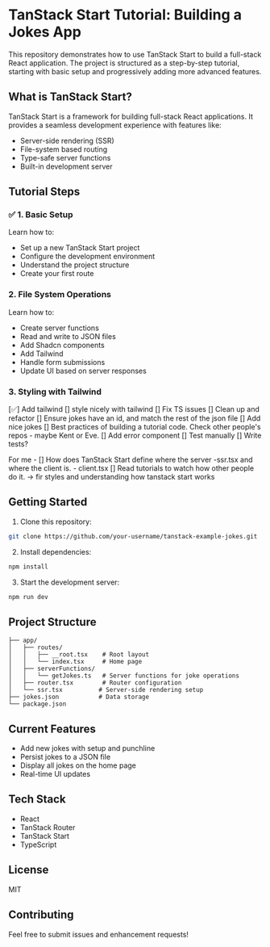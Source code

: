 # TanStack Start Tutorial: Building a Jokes App

This repository demonstrates how to use TanStack Start to build a full-stack React application. The project is structured as a step-by-step tutorial, starting with basic setup and progressively adding more advanced features.

## What is TanStack Start?

TanStack Start is a framework for building full-stack React applications. It provides a seamless development experience with features like:
- Server-side rendering (SSR)
- File-system based routing
- Type-safe server functions
- Built-in development server

## Tutorial Steps

### ✅ 1. Basic Setup
Learn how to:
- Set up a new TanStack Start project
- Configure the development environment
- Understand the project structure
- Create your first route

###  2. File System Operations
Learn how to:
- Create server functions
- Read and write to JSON files
- Add Shadcn components 
- Add Tailwind
- Handle form submissions
- Update UI based on server responses

### 3. Styling with Tailwind
  [✅] Add tailwind
  [] style nicely with tailwind
  [] Fix TS issues
  [] Clean up and refactor
  [] Ensure jokes have an id, and match the rest of the json file
  [] Add nice jokes
  [] Best practices of building a tutorial code. Check other people's repos - maybe Kent or Eve. 
  [] Add error component
  [] Test manually
  [] Write tests?


For me - 
[] How does TanStack Start define where the server -ssr.tsx and where the client is. - client.tsx
[] Read tutorials to watch how other people do it. -> fir styles and understanding how tanstack start works
## Getting Started

1. Clone this repository:
```bash
git clone https://github.com/your-username/tanstack-example-jokes.git
```

2. Install dependencies:
```bash
npm install
```

3. Start the development server:
```bash
npm run dev
```

## Project Structure

```
├── app/
│   ├── routes/
│   │   ├── __root.tsx    # Root layout
│   │   └── index.tsx     # Home page
│   ├── serverFunctions/
│   │   └── getJokes.ts   # Server functions for joke operations
│   ├── router.tsx        # Router configuration
│   └── ssr.tsx          # Server-side rendering setup
├── jokes.json           # Data storage
└── package.json
```

## Current Features

- Add new jokes with setup and punchline
- Persist jokes to a JSON file
- Display all jokes on the home page
- Real-time UI updates

## Tech Stack

- React
- TanStack Router
- TanStack Start
- TypeScript

## License

MIT

## Contributing

Feel free to submit issues and enhancement requests!